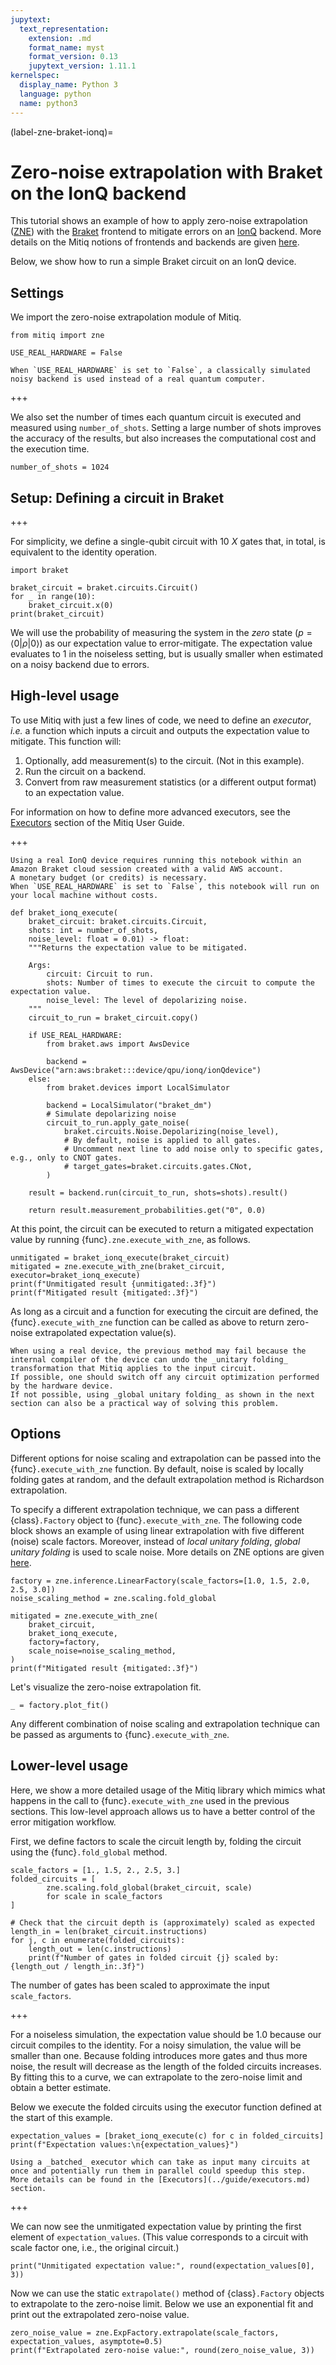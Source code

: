 ```yaml
---
jupytext:
  text_representation:
    extension: .md
    format_name: myst
    format_version: 0.13
    jupytext_version: 1.11.1
kernelspec:
  display_name: Python 3
  language: python
  name: python3
---
```


(label-zne-braket-ionq)=

# Zero-noise extrapolation with Braket on the IonQ backend

This tutorial shows an example of how to apply zero-noise extrapolation ([ZNE](../guide/zne.md))
with the [Braket](https://github.com/aws/amazon-braket-sdk-python)
frontend to mitigate errors on an [IonQ](https://ionq.com/) backend.
More details on the Mitiq notions of frontends and backends are given [here](../guide/frontends-backends.md).

Below, we show how to run a simple Braket circuit on an IonQ device.

## Settings

We import the zero-noise extrapolation module of Mitiq.

```{code-cell} ipython3
from mitiq import zne

USE_REAL_HARDWARE = False
```

```{note}
When `USE_REAL_HARDWARE` is set to `False`, a classically simulated noisy backend is used instead of a real quantum computer.
```

+++

We also set the number of times each quantum circuit is executed and measured using `number_of_shots`.
Setting a large number of shots improves the accuracy of the results, but also increases the computational cost and the execution time.

```{code-cell} ipython3
number_of_shots = 1024
```

## Setup: Defining a circuit in Braket

+++

For simplicity, we define a single-qubit circuit with 10 $X$ gates that, in total, is equivalent to the identity operation.

```{code-cell} ipython3
import braket

braket_circuit = braket.circuits.Circuit()
for _ in range(10):
    braket_circuit.x(0)
print(braket_circuit)
```

We will use the probability of measuring the system in the _zero_ state ($p = \langle 0 | \rho |0\rangle$) as our expectation value to error-mitigate.
The expectation value evaluates to $1$ in the noiseless setting, but is usually smaller when estimated on a noisy backend due to errors.

## High-level usage

To use Mitiq with just a few lines of code, we need to define an _executor_, _i.e._ a function which inputs a circuit and outputs the expectation value to mitigate.
This function will:

1. Optionally, add measurement(s) to the circuit. (Not in this example).
2. Run the circuit on a backend.
3. Convert from raw measurement statistics (or a different output format) to an expectation value.

For information on how to define more advanced executors, see the [Executors](../guide/executors.md) section of the Mitiq User Guide.

+++

```{warning}
Using a real IonQ device requires running this notebook within an Amazon Braket cloud session created with a valid AWS account.
A monetary budget (or credits) is necessary.
When `USE_REAL_HARDWARE` is set to `False`, this notebook will run on your local machine without costs.
```

```{code-cell} ipython3
def braket_ionq_execute(
    braket_circuit: braket.circuits.Circuit,
    shots: int = number_of_shots,
    noise_level: float = 0.01) -> float:
    """Returns the expectation value to be mitigated.

    Args:
        circuit: Circuit to run.
        shots: Number of times to execute the circuit to compute the expectation value.
        noise_level: The level of depolarizing noise.
    """
    circuit_to_run = braket_circuit.copy()
    
    if USE_REAL_HARDWARE:
        from braket.aws import AwsDevice
        
        backend = AwsDevice("arn:aws:braket:::device/qpu/ionq/ionQdevice")
    else:
        from braket.devices import LocalSimulator
        
        backend = LocalSimulator("braket_dm")
        # Simulate depolarizing noise
        circuit_to_run.apply_gate_noise(
            braket.circuits.Noise.Depolarizing(noise_level),
            # By default, noise is applied to all gates.
            # Uncomment next line to add noise only to specific gates, e.g., only to CNOT gates. 
            # target_gates=braket.circuits.gates.CNot,
        )

    result = backend.run(circuit_to_run, shots=shots).result()
    
    return result.measurement_probabilities.get("0", 0.0)
```

At this point, the circuit can be executed to return a mitigated expectation value by running {func}`.zne.execute_with_zne`, as follows.

```{code-cell} ipython3
unmitigated = braket_ionq_execute(braket_circuit)
mitigated = zne.execute_with_zne(braket_circuit, executor=braket_ionq_execute)
print(f"Unmitigated result {unmitigated:.3f}")
print(f"Mitigated result {mitigated:.3f}")
```

As long as a circuit and a function for executing the circuit are defined, the {func}`.execute_with_zne` function can
be called as above to return zero-noise extrapolated expectation value(s).

```{warning}
When using a real device, the previous method may fail because the internal compiler of the device can undo the _unitary folding_ transformation that Mitiq applies to the input circuit.
If possible, one should switch off any circuit optimization performed by the hardware device.
If not possible, using _global unitary folding_ as shown in the next section can also be a practical way of solving this problem.  
```

## Options

Different options for noise scaling and extrapolation can be passed into the {func}`.execute_with_zne` function.
By default, noise is scaled by locally folding gates at random, and the default extrapolation method is Richardson extrapolation.

To specify a different extrapolation technique, we can pass a different {class}`.Factory` object to {func}`.execute_with_zne`.
The following code block shows an example of using linear extrapolation with five different (noise) scale factors.
Moreover, instead of _local unitary folding_, _global unitary folding_ is used to scale noise.
More details on ZNE options are given [here](../guide/zne-3-options.md).

```{code-cell} ipython3
factory = zne.inference.LinearFactory(scale_factors=[1.0, 1.5, 2.0, 2.5, 3.0])
noise_scaling_method = zne.scaling.fold_global

mitigated = zne.execute_with_zne(
    braket_circuit,
    braket_ionq_execute,
    factory=factory,
    scale_noise=noise_scaling_method, 
)
print(f"Mitigated result {mitigated:.3f}")
```

Let's visualize the zero-noise extrapolation fit.

```{code-cell} ipython3
_ = factory.plot_fit()
```

Any different combination of noise scaling and extrapolation technique can be passed as arguments to {func}`.execute_with_zne`.

## Lower-level usage

Here, we show a more detailed usage of the Mitiq library which mimics what happens in the call to
{func}`.execute_with_zne` used in the previous sections. This low-level approach allows us to have
a better control of the error mitigation workflow.

First, we define factors to scale the circuit length by, folding the circuit using the {func}`.fold_global` method.

```{code-cell} ipython3
scale_factors = [1., 1.5, 2., 2.5, 3.]
folded_circuits = [
        zne.scaling.fold_global(braket_circuit, scale)
        for scale in scale_factors
]

# Check that the circuit depth is (approximately) scaled as expected
length_in = len(braket_circuit.instructions)
for j, c in enumerate(folded_circuits):
    length_out = len(c.instructions)
    print(f"Number of gates in folded circuit {j} scaled by: {length_out / length_in:.3f}")
```

The number of gates has been scaled to approximate the input `scale_factors`.

+++

For a noiseless simulation, the expectation value should be 1.0 because our circuit compiles to the identity.
For a noisy simulation, the value will be smaller than one. Because folding introduces more gates and thus more noise,
the result will decrease as the length of the folded circuits increases. By fitting this to
a curve, we can extrapolate to the zero-noise limit and obtain a better estimate.

Below we execute the folded circuits using the executor function defined at the start of this example.

```{code-cell} ipython3
expectation_values = [braket_ionq_execute(c) for c in folded_circuits]
print(f"Expectation values:\n{expectation_values}")
```

```{note}
Using a _batched_ executor which can take as input many circuits at once and potentially run them in parallel could speedup this step.
More details can be found in the [Executors](../guide/executors.md) section.
```

+++

We can now see the unmitigated expectation value by printing the first element of `expectation_values`.
(This value corresponds to a circuit with scale factor one, i.e., the original circuit.)

```{code-cell} ipython3
print("Unmitigated expectation value:", round(expectation_values[0], 3))
```

Now we can use the static `extrapolate()` method of {class}`.Factory` objects to extrapolate to the zero-noise limit.
Below we use an exponential fit and print out the extrapolated zero-noise value.

```{code-cell} ipython3
zero_noise_value = zne.ExpFactory.extrapolate(scale_factors, expectation_values, asymptote=0.5)
print(f"Extrapolated zero-noise value:", round(zero_noise_value, 3))
```
